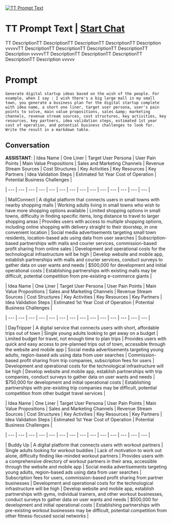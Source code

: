 
[![TT Prompt Text](https://flow-prompt-covers.s3.us-west-1.amazonaws.com/icon/futuristic/futu_3.png)](https://gptcall.net/chat.html?data=%7B%22contact%22%3A%7B%22id%22%3A%22_JLwr40Rlo_OxguObtb6X%22%2C%22flow%22%3Atrue%7D%7D)
# TT Prompt Text | [Start Chat](https://gptcall.net/chat.html?data=%7B%22contact%22%3A%7B%22id%22%3A%22_JLwr40Rlo_OxguObtb6X%22%2C%22flow%22%3Atrue%7D%7D)
TT DescriptionTT DescriptionTT DescriptionTT DescriptionTT Description vvvvvTT DescriptionTT DescriptionTT DescriptionTT DescriptionTT Description vvvvvTT DescriptionTT DescriptionTT DescriptionTT DescriptionTT Description vvvvv

# Prompt

```
Generate digital startup ideas based on the wish of the people. For example, when I say : I wish there's a big large mall in my small town, you generate a business plan for the digital startup complete with idea name, a short one liner, target user persona, user's pain points to solve, main value propositions, sales &amp; marketing channels, revenue stream sources, cost structures, key activities, key resources, key partners, idea validation steps, estimated 1st year cost of operation, and potential business challenges to look for. Write the result in a markdown table.
```

## Conversation

**ASSISTANT**: | Idea Name | One Liner | Target User Persona | User Pain Points | Main Value Propositions | Sales and Marketing Channels | Revenue Stream Sources | Cost Structures | Key Activities | Key Resources | Key Partners | Idea Validation Steps | Estimated 1st Year Cost of Operation | Potential Business Challenges |

| --- | --- | --- | --- | --- | --- | --- | --- | --- | --- | --- | --- | --- | --- |

| MallConnect | A digital platform that connects users in small towns with nearby shopping malls | Working adults living in small towns who wish to have more shopping options available | Limited shopping options in small towns, difficulty in finding specific items, long distance to travel to larger shopping areas | Provides users with access to multiple shopping options, including online shopping with delivery straight to their doorstep, in one convenient location | Social media advertisements targeting small town residents, location-based ads using data from user searches | Subscription-based partnerships with malls and courier services, commission-based profit sharing from online sales | Development and operational costs for the technological infrastructure will be high | Develop website and mobile app, establish partnerships with malls and courier services, conduct surveys to gather data on user wants and needs | $500,000 for development and initial operational costs | Establishing partnerships with existing malls may be difficult, potential competition from pre-existing e-commerce giants |



| Idea Name | One Liner | Target User Persona | User Pain Points | Main Value Propositions | Sales and Marketing Channels | Revenue Stream Sources | Cost Structures | Key Activities | Key Resources | Key Partners | Idea Validation Steps | Estimated 1st Year Cost of Operation | Potential Business Challenges |

| --- | --- | --- | --- | --- | --- | --- | --- | --- | --- | --- | --- | --- | --- |

| DayTripper | A digital service that connects users with short, affordable trips out of town | Single young adults looking to get away on a budget | Limited budget for travel, not enough time to plan trips | Provides users with quick and easy access to pre-planned trips out of town, accessible through the website and mobile app | Social media advertisements targeting young adults, region-based ads using data from user searches | Commission-based profit sharing from trip companies, subscription fees for users | Development and operational costs for the technological infrastructure will be high | Develop website and mobile app, establish partnerships with trip companies, conduct surveys to gather data on user wants and needs | $750,000 for development and initial operational costs | Establishing partnerships with pre-existing trip companies may be difficult, potential competition from other budget travel services |



| Idea Name | One Liner | Target User Persona | User Pain Points | Main Value Propositions | Sales and Marketing Channels | Revenue Stream Sources | Cost Structures | Key Activities | Key Resources | Key Partners | Idea Validation Steps | Estimated 1st Year Cost of Operation | Potential Business Challenges |

| --- | --- | --- | --- | --- | --- | --- | --- | --- | --- | --- | --- | --- | --- |

| Buddy Up | A digital platform that connects users with workout partners | Single adults looking for workout buddies | Lack of motivation to work out alone, difficulty finding like-minded workout partners | Provides users with a comprehensive directory of workout partners in their area, accessible through the website and mobile app | Social media advertisements targeting young adults, region-based ads using data from user searches | Subscription fees for users, commission-based profit sharing from partner businesses | Development and operational costs for the technological infrastructure will be high | Develop website and mobile app, establish partnerships with gyms, individual trainers, and other workout businesses, conduct surveys to gather data on user wants and needs | $500,000 for development and initial operational costs | Establishing partnerships with pre-existing workout businesses may be difficult, potential competition from other fitness-focused social networks |


